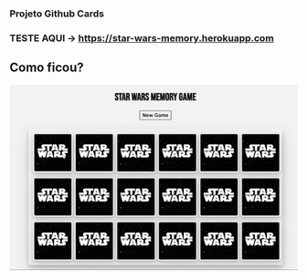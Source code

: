 ### Projeto Github Cards

### TESTE AQUI -> https://star-wars-memory.herokuapp.com

## Como ficou?

![star wars game gif](https://github.com/guidolingip1/Star-Wars-Memory-Game/blob/master/resultados.gif)

